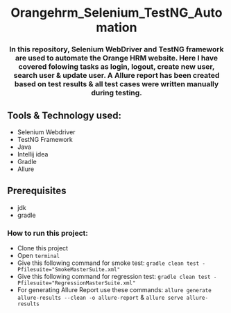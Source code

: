 # <div align=center> Orangehrm_Selenium_TestNG_Automation </div>

### <div align=center> In this repository, Selenium WebDriver and TestNG framework are used to automate the Orange HRM website. Here I have covered folowing tasks as login, logout, create new user, search user & update user. A Allure report has been created based on test results & all test cases were written manually during testing.

## Tools & Technology used:
- Selenium Webdriver
- TestNG Framework
- Java
- Intellij idea
- Gradle
- Allure


## Prerequisites
- jdk
- gradle


### How to run this project:
- Clone this project
- Open ```terminal```
- Give this following command for smoke test: ```gradle clean test -Pfilesuite="SmokeMasterSuite.xml"```
- Give this following command for regression test: ```gradle clean test -Pfilesuite="RegressionMasterSuite.xml"```  
- For generating Allure Report use these commands: ```allure generate allure-results --clean -o allure-report``` & ```allure serve allure-results```

